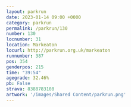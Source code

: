 ```yaml
---
layout: parkrun
date: 2023-01-14 09:00 +0000
category: parkrun
permalink: /parkrun/130
number: 130
locnumber: 31
location: Markeaton
locurl: http://parkrun.org.uk/markeaton
runnumber: 387
pos: 354
genderpos: 215
time: "39:54"
agegrade: 32.46%
pb: False
strava: 8388783108
artwork: '/images/Shared Content/parkrun.png'
---
```

